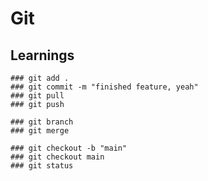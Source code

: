 # Git
## Learnings
```
### git add .
### git commit -m "finished feature, yeah"
### git pull
### git push
```
```
### git branch
### git merge
```
```
### git checkout -b "main"
### git checkout main
### git status
```


